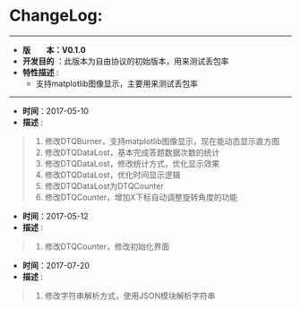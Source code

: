 # ChangeLog:
*****************************************************************************************
* **版　　本：V0.1.0**
* **开发目的** ：此版本为自由协议的初始版本，用来测试丢包率
* **特性描述** : 
	* 支持matplotlib图像显示，主要用来测试丢包率
*****************************************************************************************
* **时间**：2017-05-10
* **描述** :
> 1. 修改DTQBurner，支持matplotlib图像显示，现在能动态显示直方图
> 2. 修改DTQDataLost，基本完成答题数据次数的统计
> 3. 修改DTQDataLost，修改统计方式，优化显示效果
> 4. 修改DTQDataLost，优化时间显示逻辑
> 5. 修改DTQDataLost为DTQCounter
> 6. 修改DTQCounter，增加X下标自动调整旋转角度的功能

* **时间**：2017-05-12
* **描述** :
> 1. 修改DTQCounter，修改初始化界面

* **时间**：2017-07-20
* **描述** :
> 1. 修改字符串解析方式，使用JSON模块解析字符串